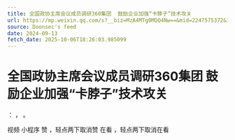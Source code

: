```yaml
---
title: 全国政协主席会议成员调研360集团  鼓励企业加强“卡脖子”技术攻关
url: https://mp.weixin.qq.com/s?__biz=MzA4MTg0MDQ4Nw==&mid=2247575372&idx=1&sn=f070524034d4d16048f5d488c650e130
source: Doonsec's feed
date: 2024-09-13
fetch_date: 2025-10-06T18:26:03.985099
---
```


# 全国政协主席会议成员调研360集团  鼓励企业加强“卡脖子”技术攻关

：
，
。

视频
小程序
赞
，轻点两下取消赞
在看
，轻点两下取消在看